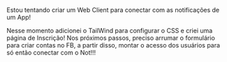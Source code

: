 Estou tentando criar um Web Client para conectar com as notificações de um App!

Nesse momento adicionei o TailWind para configurar o CSS e criei uma página de Inscrição!
Nos próximos passos, preciso arrumar o formulário para criar contas no FB, a partir disso, montar o acesso dos usuários para só então conectar com o Not!!!